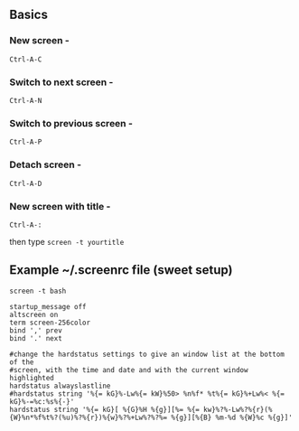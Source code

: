 ## Basics

### New screen -

`Ctrl-A-C`

### Switch to next screen -

`Ctrl-A-N`

### Switch to previous screen - 

`Ctrl-A-P`

### Detach screen -

`Ctrl-A-D`

### New screen with title -

`Ctrl-A-:`

then type `screen -t yourtitle`

## Example ~/.screenrc file (sweet setup)

	screen -t bash

	startup_message off
	altscreen on
	term screen-256color
	bind ',' prev
	bind '.' next

	#change the hardstatus settings to give an window list at the bottom of the                                                                        
	#screen, with the time and date and with the current window highlighted                                                                            
	hardstatus alwayslastline
	#hardstatus string '%{= kG}%-Lw%{= kW}%50> %n%f* %t%{= kG}%+Lw%< %{= kG}%-=%c:%s%{-}'
	hardstatus string '%{= kG}[ %{G}%H %{g}][%= %{= kw}%?%-Lw%?%{r}(%{W}%n*%f%t%?(%u)%?%{r})%{w}%?%+Lw%?%?%= %{g}][%{B} %m-%d %{W}%c %{g}]'
